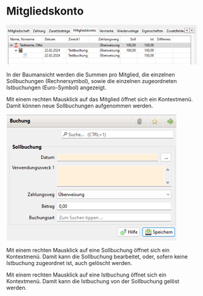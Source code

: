 # Mitgliedskonto

![](../../assets/mitgliedskontomitglied.png)

In der Baumansicht werden die Summen pro Mitglied, die einzelnen Sollbuchungen \(Rechnersymbol\), sowie die einzelnen zugeordneten Istbuchungen \(Euro-Symbol\) angezeigt.

Mit einem rechten Mausklick auf das Mitglied öffnet sich ein Kontextmenü. Damit können neue Sollbuchungen aufgenommen werden.

![](../../assets/sollbuchungneu.png)

Mit einem rechten Mausklick auf eine Sollbuchung öffnet sich ein Kontextmenü. Damit kann die Sollbuchung bearbeitet, oder, sofern keine Istbuchung zugeordnet ist, auch gelöscht werden.

Mit einem rechten Mausklick auf eine Istbuchung öffnet sich ein Kontextmenü. Damit kann die Istbuchung von der Sollbuchung gelöst werden.